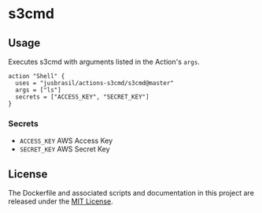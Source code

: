 # s3cmd

## Usage

Executes s3cmd with arguments listed in the Action's `args`.

```
action "Shell" {
  uses = "jusbrasil/actions-s3cmd/s3cmd@master"
  args = ["ls"]
  secrets = ["ACCESS_KEY", "SECRET_KEY"]
}
```

### Secrets

  * `ACCESS_KEY` AWS Access Key
  * `SECRET_KEY` AWS Secret Key

## License

The Dockerfile and associated scripts and documentation in this project are released under the [MIT License](LICENSE).
